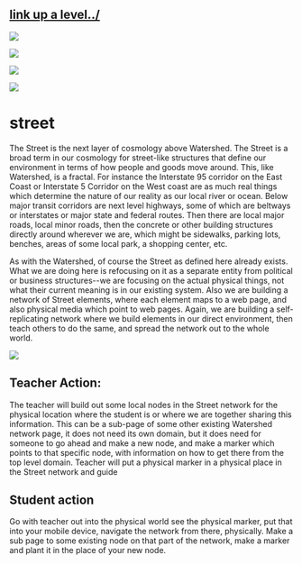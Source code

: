 ## [link up a level../](../)


![](../symbols/i95.png)

![](../symbols/route29.png)

![](../symbols/md216.png)

![](../symbols/maplelawn.png)

# street

The Street is the next layer of cosmology above Watershed.  The Street is a broad term in our cosmology for street-like structures that define our environment in terms of how people and goods move around.  This, like Watershed, is a fractal.  For instance the Interstate 95 corridor on the East Coast or Interstate 5 Corridor on the West coast are as much real things which determine the nature of our reality as our local river or ocean.  Below major transit corridors are next level highways, some of which are beltways or interstates or major state and federal routes.  Then there are local major roads, local minor roads, then the concrete or other building structures directly around wherever we are, which might be sidewalks, parking lots, benches, areas of some local park, a shopping center, etc.


As with the Watershed, of course the Street as defined here already exists.  What we are doing here is refocusing on it as a separate entity from political or business structures--we are focusing on the actual physical things, not what their current meaning is in our existing system.  Also we are building a network of Street elements, where each element maps to a web page, and also physical media which point to web pages.  Again, we are building a self-replicating network where we build elements in our direct environment, then teach others to do the same, and spread the network out to the whole world. 

![](../symbols/street.svg)

## Teacher Action:

The teacher will build out some local nodes in the Street network for the physical location where the student is or where we are together sharing this information.  This can be a sub-page of some other existing Watershed network page, it does not need its own domain, but it does need for someone to go ahead and make a new node, and make a marker which points to that specific node, with information on how to get there from the top level domain.  Teacher will put a physical marker in a physical place in the Street network and guide 

## Student action

Go with teacher out into the physical world see the physical marker, put that into your mobile device, navigate the network from there, physically.  Make a sub page to some existing node on that part of the network, make a marker and plant it in the place of your new node.